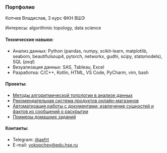 ### Портфолио

Копчев Владислав, 3 курс ФКН ВШЭ

Интересы: algorithmic topology, data science

#### Технические навыки:

- Анализ данных: Python (pandas, numpy, scikit-learn, matplotlib, seaborn, beautifulsoup4, pytorch, networkx, gudhi, scipy, statsmodels), SQL (psql)
- Визуализация данных: SAS, Tableau, Excel
- Разработка: C/C++, Kotlin, HTML, VS Code, PyCharm, vim, bash

#### Проекты:

- [Методы алгоритмической топологии в анализе данных](https://github.com/aefrt/project-topology)
- [Рекомендательная система продуктов онлайн-магазинов](https://github.com/aefrt/database-theory)
- [Автоматизация работы с документами: извлечение сущностей и фактов из сообщений о раскрытии](https://github.com/aefrt/ner-disclosure)
- [Примеры домашних заданий](https://github.com/aefrt/sas-homework-3rd-course)

#### Контакты:

- Telegram: [@aefrt](https://t.me/aefrt)
- E-mail: vokopchev@edu.hse.ru
